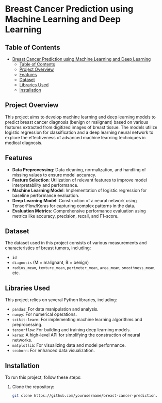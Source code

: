 # Breast Cancer Prediction using Machine Learning and Deep Learning

## Table of Contents
- [Breast Cancer Prediction using Machine Learning and Deep Learning](#breast-cancer-prediction-using-machine-learning-and-deep-learning)
  - [Table of Contents](#table-of-contents)
  - [Project Overview](#project-overview)
  - [Features](#features)
  - [Dataset](#dataset)
  - [Libraries Used](#libraries-used)
  - [Installation](#installation)

## Project Overview
This project aims to develop machine learning and deep learning models to predict breast cancer diagnosis (benign or malignant) based on various features extracted from digitized images of breast tissue. The models utilize logistic regression for classification and a deep learning neural network to explore the effectiveness of advanced machine learning techniques in medical diagnosis.

## Features
- **Data Preprocessing**: Data cleaning, normalization, and handling of missing values to ensure model accuracy.
- **Feature Selection**: Utilization of relevant features to improve model interpretability and performance.
- **Machine Learning Model**: Implementation of logistic regression for baseline performance evaluation.
- **Deep Learning Model**: Construction of a neural network using TensorFlow/Keras for capturing complex patterns in the data.
- **Evaluation Metrics**: Comprehensive performance evaluation using metrics like accuracy, precision, recall, and F1-score.

## Dataset
The dataset used in this project consists of various measurements and characteristics of breast tumors, including:
- `id`
- `diagnosis` (M = malignant, B = benign)
- `radius_mean`, `texture_mean`, `perimeter_mean`, `area_mean`, `smoothness_mean`, etc.


## Libraries Used
This project relies on several Python libraries, including:
- `pandas`: For data manipulation and analysis.
- `numpy`: For numerical operations.
- `scikit-learn`: For implementing machine learning algorithms and preprocessing.
- `tensorflow`: For building and training deep learning models.
- `keras`: A high-level API for simplifying the construction of neural networks.
- `matplotlib`: For visualizing data and model performance.
- `seaborn`: For enhanced data visualization.

## Installation
To run this project, follow these steps:

1. Clone the repository:
   ```bash
   git clone https://github.com/yourusername/breast-cancer-prediction.git
